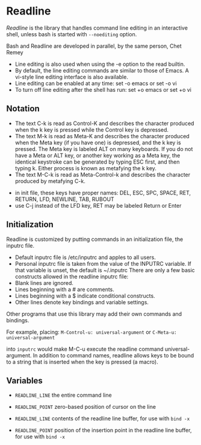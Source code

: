 # Readline

*Readline* is the library that handles command line editing in an interactive shell, unless bash is started with `--noediting` option.

Bash and Readline are developed in parallel, by the same person, Chet Remey

* Line editing is also used when using the -e option to the read builtin. 
* By default, the line editing commands are similar to those of Emacs. A vi-style line editing interface is also available. 
* Line editing can be enabled at any time: set -o emacs or set -o vi
* To turn off line editing after the shell has run: set +o emacs or set +o vi

## Notation

* The text C-k is read as Control-K and describes the character produced when the k key is pressed while the Control key is depressed.
* The text M-k is read as Meta-K and describes the character produced when the Meta key (if you have one) is depressed, and the k key is pressed. 
  The Meta key is labeled ALT on many keyboards. 
  If you do not have a Meta or ALT key, or another key working as a Meta key, the identical keystroke can be generated by typing ESC first, 
  and then typing k. Either process is known as metafying the k key.
* The text M-C-k is read as Meta-Control-k and describes the character produced by metafying C-k.

- in init file, these keys have proper names: DEL, ESC, SPC, SPACE, RET, RETURN, LFD, NEWLINE, TAB, RUBOUT
- use C-j instead of the LFD key, RET may be labeled Return or Enter


## Initialization

Readline is customized by putting commands in an initialization file, the inputrc file. 
* Default inputrc file is /etc/inputrc and apples to all users.
* Personal inputrc file is taken from the value of the INPUTRC variable. 
  If that variable is unset, the default is ~/.inputrc
There are only a few basic constructs allowed in the readline inputrc file:
* Blank lines are ignored. 
* Lines beginning with a # are comments. 
* Lines beginning with a $ indicate conditional constructs. 
* Other lines denote key bindings and variable settings. 

Other programs that use this library may add their own commands and bindings. 

For example, placing:
`M-Control-u: universal-argument` or `C-Meta-u: universal-argument`

into `inputrc` would make M-C-u execute the readline command universal-argument. In addition to command names, readline allows keys to be bound to a string that is inserted when the key is pressed (a macro).


## Variables

* `READLINE_LINE` the entire command line
* `READLINE_POINT` zero-based position of cursor on the line

* `READLINE_LINE` contents of the readline line buffer, for use with `bind -x`
* `READLINE_POINT` position of the insertion point in the readline line buffer, for use with `bind -x`

